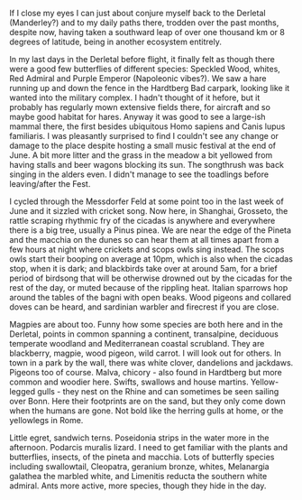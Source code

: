 If I close my eyes I can just about conjure myself back to the Derletal (Manderley?) and to my daily paths there, trodden over the past months, despite now, having taken a southward leap of over one thousand km or 8 degrees of latitude, being in another ecosystem entitrely. 

In my last days in the Derletal before flight, it finally felt as though there were a good few butterflies of different species: Speckled Wood, whites, Red Admiral and Purple Emperor (Napoleonic vibes?). We saw a hare running up and down the fence in the Hardtberg Bad carpark, looking like it wanted into the military complex. I hadn't thought of it hefore, but it probably has regularly mown extensive fields there, for aircraft and so maybe good habitat for hares. Anyway it was good to see a large-ish mammal there, the first besides ubiquitous Homo sapiens and Canis lupus familiaris. 
I was pleasantly surprised to find I couldn't see any change or damage to the place despite hosting a small music festival at the end of June. A bit more litter and the grass in the meadow a bit yellowed from having stalls and beer wagons blocking its sun. The songthrush was back singing in the alders even. I didn't manage to see the toadlings before leaving/after the Fest. 

I cycled through the Messdorfer Feld at some point too in the last week of June and it sizzled with cricket song.
Now here, in Shanghai, Grosseto, the rattle scraping rhythmic fry of the cicadas is anywhere and everywhere there is a big tree, usually a Pinus pinea. We are near the edge of the Pineta and the macchia on the dunes so can hear them at all times apart from a few hours at night where crickets and scops owls sing instead. The scops owls start their booping on average at 10pm, which is also when the cicadas stop, when it is dark; and blackbirds take over at around 5am, for a brief period of birdsong that will be otherwise drowned out by the cicadas for the rest of the day, or muted because of the rippling heat. Italian sparrows hop around the tables of the bagni with open beaks. Wood pigeons and collared doves can be heard, and sardinian warbler and firecrest if you are close.

Magpies are about too. Funny how some species are both here and in the Derletal, points in common spanning a continent, transalpine, deciduous temperate woodland and Mediterranean coastal scrubland. They are blackberry, magpie, wood pigeon, wild carrot. I will look out for others. In town in a park by the wall, there was white clover, dandelions and jackdaws. Pigeons too of course. Malva, chicory - also found in Hardtberg but more common and woodier here. Swifts, swallows and house martins. Yellow-legged gulls - they nest on the Rhine and can sometimes be seen sailing over Bonn. Here their footprints are on the sand, but they only come down when the humans are gone. Not bold like the herring gulls at home, or the yellowlegs in Rome. 

Little egret, sandwich terns. Poseidonia strips in the water more in the afternoon. Podarcis muralis lizard. I need to get familiar with the plants and butterflies, insects, of the pineta and macchia. Lots of butterfly species including swallowtail, Cleopatra, geranium bronze, whites, Melanargia galathea the marbled white, and Limenitis reducta the southern white admiral. Ants more active, more species, though they hide in the day. 
